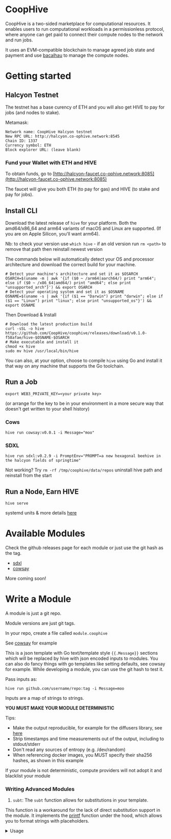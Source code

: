 # CoopHive

CoopHive is a two-sided marketplace for computational resources. It enables users to run computational workloads in a permissionless protocol, where anyone can get paid to connect
their compute nodes to the network and run jobs.

It uses an EVM-compatible blockchain to manage agreed job state and payment and use [bacalhau](https://www.bacalhau.org/) to manage the compute nodes.

# Getting started

## Halcyon Testnet

The testnet has a base curency of ETH and you will also get HIVE to pay for jobs (and nodes to stake).

Metamask:

```
Network name: CoopHive Halcyon testnet
New RPC URL: http://halcyon.co-ophive.network:8545
Chain ID: 1337
Currency symbol: ETH
Block explorer URL: (leave blank)
```

### Fund your Wallet with ETH and HIVE

To obtain funds, go to [http://halcyon-faucet.co-ophive.network:8085](http://halcyon-faucet.co-ophive.network:8085)

The faucet will give you both ETH (to pay for gas) and HIVE (to stake and pay for jobs).

## Install CLI

Download the latest release of `hive` for your platform. Both the amd64/x86_64 and arm64 variants of macOS and Linux are supported. (If you are on Apple Silicon, you'll want arm64). 

Nb:  to check your version use ```which hive``` - if an old version run ```rm <path>``` to remove that path then reinstall newest version

The commands below will automatically detect your OS and processor architecture and download the correct build for your machine.

```
# Detect your machine's architecture and set it as $OSARCH
OSARCH=$(uname -m | awk '{if ($0 ~ /arm64|aarch64/) print "arm64"; else if ($0 ~ /x86_64|amd64/) print "amd64"; else print "unsupported_arch"}') && export OSARCH
# Detect your operating system and set it as $OSNAME
OSNAME=$(uname -s | awk '{if ($1 == "Darwin") print "darwin"; else if ($1 == "Linux") print "linux"; else print "unsupported_os"}') && export OSNAME
```
Then Download & Install
```
# Download the latest production build
curl -sSL -o hive https://github.com/CoopHive/coophive/releases/download/v0.1.0-f58afae/hive-$OSNAME-$OSARCH
# Make executable and install it
chmod +x hive
sudo mv hive /usr/local/bin/hive
```

You can also, at your option, choose to compile `hive` using Go and install it that way on any machine that supports the Go toolchain.

## Run a Job


```
export WEB3_PRIVATE_KEY=<your private key>
```
(or arrange for the key to be in your environment in a more secure way that doesn't get written to your shell history)



### Cows

```
hive run cowsay:v0.0.1 -i Message="moo"
```


### SDXL

```
hive run sdxl:v0.2.9 -i PromptEnv="PROMPT=a new hexagonal beehive in the halcyon fields of springtime"
```

Not working?
Try ```rm -rf /tmp/coophive/data/repos``` uninstall hive path and reinstall from the start


## Run a Node, Earn HIVE


```
hive serve
```

systemd units & more details [here](https://github.com/CoopHive/coophive/blob/main/ARCHITECTURE.md)


# Available Modules

Check the github releases page for each module or just use the git hash as the tag.

* [sdxl](https://github.com/CoopHive/coophive-module-sdxl)
* [cowsay](https://github.com/CoopHive/coophive-module-cowsay)

More coming soon!


# Write a Module



A module is just a git repo.

Module versions are just git tags.

In your repo, create a file called `module.coophive`

See [cowsay](https://github.com/CoopHive/coophive-module-cowsay) for example

This is a json template with Go text/template style `{{.Message}}` sections which will be replaced by hive with json encoded inputs to modules. You can also do fancy things with go templates like setting defaults, see cowsay for example. While developing a module, you can use the git hash to test it.

Pass inputs as:

```
hive run github.com/username/repo:tag -i Message=moo
```

Inputs are a map of strings to strings.

**YOU MUST MAKE YOUR MODULE DETERMINISTIC**

Tips:
* Make the output reproducible, for example for the diffusers library, see [here](https://huggingface.co/docs/diffusers/using-diffusers/reproducibility)
* Strip timestamps and time measurements out of the output, including to stdout/stderr
* Don't read any sources of entropy (e.g. /dev/random)
* When referencing docker images, you MUST specify their sha256 hashes, as shown in this example

If your module is not deterministic, compute providers will not adopt it and blacklist your module

### Writing Advanced Modules

1. `subt`:
The `subt` function allows for substitutions in your template.

This function is a workaround for the lack of direct substitution support in the module. It implements the [printf](https://pkg.go.dev/text/template#Template.Funcs) function under the hood, which allows you to format strings with placeholders.

<details>
  <summary> 
    Usage   
  </summary>
    The `subt` function can be used in the same way as the `printf` function in Go. You pass in a format string, followed by values that correspond to the placeholders in the format string.
    ```
    const templateText = `
    {{ subt "Hello %s" .name }}
    `
    ```
</details>

